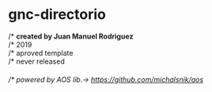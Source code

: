 # gnc-directorio

/* **created by Juan Manuel Rodriguez**<br>
/* 2019<br>
/* aproved template<br>
/* never released<br>
###### /*  powered by AOS lib.-> https://github.com/michalsnik/aos ######
